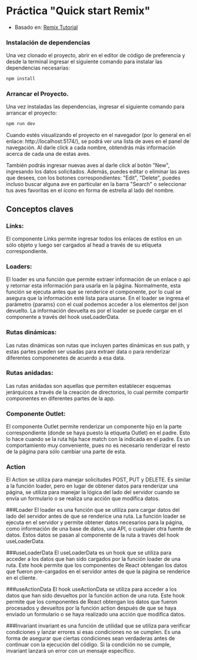 # Práctica "Quick start Remix"

- Basado en: [Remix Tutorial]([https://remix.run/docs](https://remix.run/docs/en/main/start/tutorial))

### Instalación de dependencias

Una vez clonado el proyecto, abrir en el editor de código de preferencia y desde la terminal ingresar el siguiente comando para instalar las dependencias necesarias:

```sh
npm install
```
### Arrancar el Proyecto.

Una vez instaladas las dependencias, ingresar el siguiente comando para arrancar el proyecto:

```sh
npm run dev
```
Cuando estés visualizando el proyecto en el navegador (por lo general en el enlace: http://localhost:5174/), se podrá ver una lista de aves en el panel de navegación. Al darle click a cada nombre, obtendrás más información acerca de cada una de estas aves. 

También podrás ingresar nuevas aves al darle click al botón "New", ingresando los datos solicitados. Además, puedes editar o eliminar las aves que desees, con los botones correspondientes: "Edit", "Delete", puedes incluso buscar alguna ave en particular en la barra "Search" o seleccionar tus aves favoritas en el ícono en forma de estrella al lado del nombre.

## Conceptos claves

### Links:
El componente Links permite ingresar todos los enlaces de estilos en un sólo objeto y luego ser cargados al head a través de su etiqueta correspondiente.

### Loaders: 
El loader es una función que permite extraer información de un enlace o api y retornar esta información para usarla en la página. Normalmente, esta función se ejecuta antes que se renderice el componente, por lo cual se asegura que la información esté lista para usarse. En el loader se ingresa el parámetro {params} con el cual podemos acceder a los elementos del json devuelto. La información devuelta es por el loader se puede cargar en el componente a través del hook useLoaderData.

### Rutas dinámicas:
Las rutas dinámicas son rutas que incluyen partes dinámicas en sus path, y estas partes pueden ser usadas para extraer data o para renderizar diferentes componenetes de acuerdo a esa data.

### Rutas anidadas:
Las rutas anidadas son aquellas que permiten establecer esquemas jerárquicos a través de la creación de directorios, lo cual permite compartir componentes en diferentes partes de la app. 

### Componente Outlet:
El componente Outlet permite renderizar un componente hijo en la parte correspondiente (donde se haya puesto la etiqueta Outlet) en el padre. Esto lo hace cuando se la ruta hija hace match con la indicada en el padre. Es un comportamiento muy conveniente, pues no es necesario renderizar el resto de la página para sólo cambiar una parte de esta. 

### Action
El Action se utiliza para manejar solicitudes POST, PUT y DELETE. Es similar a la función loader, pero en lugar de obtener datos para renderizar una página, se utiliza para manejar la lógica del lado del servidor cuando se envía un formulario o se realiza una acción que modifica datos.

###Loader
El loader es una función que se utiliza para cargar datos del lado del servidor antes de que se renderice una ruta. La función loader se ejecuta en el servidor y permite obtener datos necesarios para la página, como información de una base de datos, una API, o cualquier otra fuente de datos. Estos datos se pasan al componente de la ruta a través del hook useLoaderData.

###useLoaderData
El useLoaderData es un hook que se utiliza para acceder a los datos que han sido cargados por la función loader de una ruta. Este hook permite que los componentes de React obtengan los datos que fueron pre-cargados en el servidor antes de que la página se renderice en el cliente.

###useActionData
El hook useActionData se utiliza para acceder a los datos que han sido devueltos por la función action de una ruta. Este hook permite que los componentes de React obtengan los datos que fueron procesados y devueltos por la función action después de que se haya enviado un formulario o se haya realizado una acción que modifica datos.

###Invariant
invariant es una función de utilidad que se utiliza para verificar condiciones y lanzar errores si esas condiciones no se cumplen. Es una forma de asegurar que ciertas condiciones sean verdaderas antes de continuar con la ejecución del código. Si la condición no se cumple, invariant lanzará un error con un mensaje específico.
